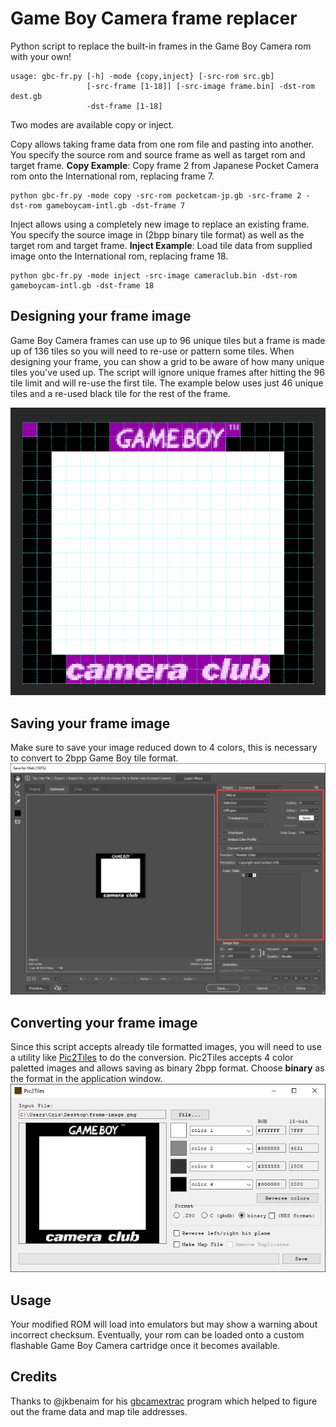 # Game Boy Camera frame replacer

Python script to replace the built-in frames in the Game Boy Camera rom with your own!

```
usage: gbc-fr.py [-h] -mode {copy,inject} [-src-rom src.gb]
                 [-src-frame [1-18]] [-src-image frame.bin] -dst-rom dest.gb
                 -dst-frame [1-18]
```

Two modes are available copy or inject.

Copy allows taking frame data from one rom file and pasting into another. You specify the source rom and source frame as well as target rom and target frame.
**Copy Example**: Copy frame 2 from Japanese Pocket Camera rom onto the International rom, replacing frame 7.
```
python gbc-fr.py -mode copy -src-rom pocketcam-jp.gb -src-frame 2 -dst-rom gameboycam-intl.gb -dst-frame 7
```

Inject allows using a completely new image to replace an existing frame. You specify the source image in (2bpp binary tile format) as well as the target rom and target frame.
**Inject Example**: Load tile data from supplied image onto the International rom, replacing frame 18.
```
python gbc-fr.py -mode inject -src-image cameraclub.bin -dst-rom gameboycam-intl.gb -dst-frame 18
```

## Designing your frame image
Game Boy Camera frames can use up to 96 unique tiles but a frame is made up of 136 tiles so you will need to re-use or pattern some tiles. When designing your frame, you can show a grid to be aware of how many unique tiles you've used up. The script will ignore unique frames after hitting the 96 tile limit and will re-use the first tile. The example below uses just 46 unique tiles and a re-used black tile for the rest of the frame.

![Designing with grid](docs/frame-unique-tiles.png)

## Saving your frame image
Make sure to save your image reduced down to 4 colors, this is necessary to convert to 2bpp Game Boy tile format.
![Reduced color png](docs/reduced-colors.png)

## Converting your frame image
Since this script accepts already tile formatted images, you will need to use a utility like [Pic2Tiles](http://www.budmelvin.com/dev/index.html) to do the conversion. Pic2Tiles accepts 4 color paletted images and allows saving as binary 2bpp format. Choose **binary** as the format in the application window.
![Pic2Tiles](docs/pic2tiles.png)

## Usage
Your modified ROM will load into emulators but may show a warning about incorrect checksum. Eventually, your rom can be loaded onto a custom flashable Game Boy Camera cartridge once it becomes available.

## Credits
Thanks to @jkbenaim for his [gbcamextrac](https://github.com/jkbenaim/gbcamextract) program which helped to figure out the frame data and map tile addresses. 